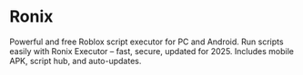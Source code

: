 # Ronix
Powerful and free Roblox script executor for PC and Android. Run scripts easily with Ronix Executor – fast, secure, updated for 2025. Includes mobile APK, script hub, and auto-updates.
